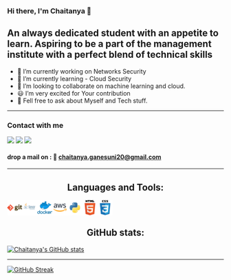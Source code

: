 ### Hi there, I'm Chaitanya 👋

## An always dedicated student with an appetite to learn. Aspiring to be a part of the management institute with a perfect blend of technical skills


- 🔭 I’m currently working on Networks Security
- 🌱 I’m currently learning - Cloud Security
- 👯 I’m looking to collaborate on machine learning and cloud.
- 😃 I’m very excited for Your contribution
- 💬 Fell free to ask about Myself and Tech stuff.

<hr style="height:2px;border-width:0;color:gray;background-color:gray">

### Contact with me

[<img src="https://cdn.jsdelivr.net/npm/simple-icons@v3/icons/linkedin.svg" width="30"/>][linkedin]
[<img src="https://cdn.jsdelivr.net/npm/simple-icons@v3/icons/instagram.svg" width="30"/>][instagram]
[<img src="https://cdn.jsdelivr.net/npm/simple-icons@v3/icons/facebook.svg" width="30"/>][facebook]
#### drop a mail on :	📧 chaitanya.ganesuni20@gmail.com

<hr style="height:2px;border-width:0;color:gray;background-color:gray">

[instagram]:https://www.instagram.com/chaitanya_ganesuni/
[linkedin]:https://www.linkedin.com/in/chaitanya-ganesuni-1aa37a18a/
[facebook]:https://www.facebook.com/profile.php?id=100032837404617


<h2 align="center">Languages and Tools:</h2>


[<img align="left" src="https://raw.githubusercontent.com/github/explore/80688e429a7d4ef2fca1e82350fe8e3517d3494d/topics/git/git.png" width="35px"/>][git]
[<img align="left" src="https://raw.githubusercontent.com/github/explore/80688e429a7d4ef2fca1e82350fe8e3517d3494d/topics/java/java.png" width="35px"/>][java]
[<img align="left" src="https://raw.githubusercontent.com/github/explore/80688e429a7d4ef2fca1e82350fe8e3517d3494d/topics/docker/docker.png" width="35px"/>][docker]
[<img align="left" src="https://raw.githubusercontent.com/github/explore/80688e429a7d4ef2fca1e82350fe8e3517d3494d/topics/aws/aws.png" width="35px"/>][aws]
[<img align="left" src="https://raw.githubusercontent.com/github/explore/80688e429a7d4ef2fca1e82350fe8e3517d3494d/topics/python/python.png" width="35px"/>][python]
[<img align="left" src="https://raw.githubusercontent.com/github/explore/80688e429a7d4ef2fca1e82350fe8e3517d3494d/topics/html/html.png" width="35px"/>][html]
[<img align="left" src="https://raw.githubusercontent.com/github/explore/80688e429a7d4ef2fca1e82350fe8e3517d3494d/topics/css/css.png" width="35px"/>][css]

[git]:https://git-scm.com/
[java]:https://www.java.com/en/
[docker]:https://www.docker.com/
[aws]:https://aws.amazon.com/
[python]:https://www.python.org/
[html]:https://www.w3schools.com/html/
[css]:https://www.w3schools.com/css/
<br />
<br />

<h2 align="center">GitHub stats:</h2>


[![Chaitanya's GitHub stats](https://github-readme-stats.vercel.app/api?username=ChaitanyaGanesuni&show_icons=true&theme=radical)](https://github.com/ChaitanyaGanesuni/github-readme-stats)


<hr style="height:2px;border-width:0;color:gray;background-color:gray">

[![GitHub Streak](https://github-readme-streak-stats.herokuapp.com/?user=ChaitanyaGanesuni&theme=highcontrast)](https://git.io/streak-stats)




